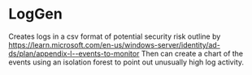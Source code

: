 # LogGen
 
Creates logs in a csv format of potential security risk outline by https://learn.microsoft.com/en-us/windows-server/identity/ad-ds/plan/appendix-l--events-to-monitor
Then can create a chart of the events using an isolation forest to point out unusually high log activity.

